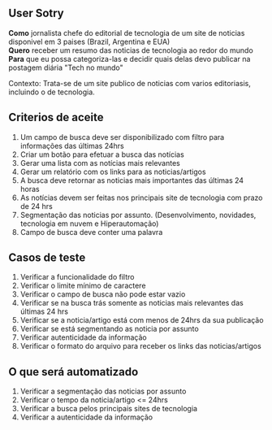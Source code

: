 ## User Sotry

**Como** jornalista chefe do editorial de tecnologia de um site de noticias disponivel em 3 paises (Brazil, Argentina e EUA)<br>
**Quero** receber um resumo das noticias de tecnologia ao redor do mundo<br>
**Para** que eu possa categoriza-las e decidir quais delas devo publicar na postagem diária "Tech no mundo"


Contexto: Trata-se de um site publico de noticias com varios editoriasis, incluindo o de tecnologia.


## Criterios de aceite

1.	Um campo de busca deve ser disponibilizado com filtro para informações das últimas 24hrs
2.	Criar um botão para efetuar a busca das notícias
3.	Gerar uma lista com as notícias mais relevantes
4.	Gerar um relatório com os links para as noticias/artigos
5.	A busca deve retornar as noticias mais importantes das últimas 24 horas
6.	As notícias devem ser feitas nos principais site de tecnologia com prazo de 24 hrs
7.	Segmentação das noticias por assunto. (Desenvolvimento, novidades, tecnologia em nuvem e Hiperautomação)
8.	Campo de busca deve conter uma palavra

## Casos de teste

1.	Verificar a funcionalidade do filtro
2.	Verificar o limite mínimo de caractere
3.	Verificar o campo de busca não pode estar vazio
4.	Verificar se na busca trás somente as noticias mais relevantes das últimas 24 hrs
5.	Verificar se a noticia/artigo está com menos de 24hrs da sua publicação
6.	Verificar se está segmentando as noticia por assunto
7.	Verificar autenticidade da informação
8.	Verificar o formato do arquivo para receber os links das noticias/artigos

## O que será automatizado

1.	Verificar a segmentação das noticias por assunto
2.	Verificar o tempo da noticia/artigo <= 24hrs
3.	Verificar a busca pelos principais sites de tecnologia
4.	Verificar a autenticidade da informação
